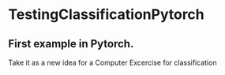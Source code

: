 # TestingClassificationPytorch
## First example in Pytorch.
Take it as a new idea for a Computer Excercise for classification
